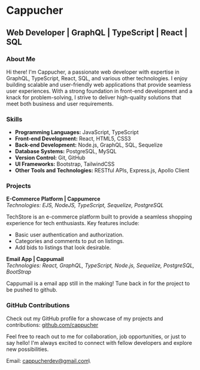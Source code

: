 # Cappucher

## Web Developer | GraphQL | TypeScript | React | SQL

### About Me

Hi there! I'm Cappucher, a passionate web developer with expertise in GraphQL, TypeScript, React, SQL, and various other technologies. I enjoy building scalable and user-friendly web applications that provide seamless user experiences. With a strong foundation in front-end development and a knack for problem-solving, I strive to deliver high-quality solutions that meet both business and user requirements.

### Skills

- **Programming Languages:** JavaScript, TypeScript
- **Front-end Development:** React, HTML5, CSS3
- **Back-end Development:** Node.js, GraphQL, SQL, Sequelize
- **Database Systems:** PostgreSQL, MySQL
- **Version Control:** Git, GitHub
- **UI Frameworks:** Bootstrap, TailwindCSS
- **Other Tools and Technologies:** RESTful APIs, Express.js, Apollo Client

### Projects

**E-Commerce Platform | Cappumerce**\
*Technologies: EJS, NodeJS, TypeScript, Sequelize, PostgreSQL*

TechStore is an e-commerce platform built to provide a seamless shopping experience for tech enthusiasts. Key features include:

- Basic user authentication and authorization.
- Categories and comments to put on listings.
- Add bids to listings that look desirable.

**Email App | Cappumail**\
*Technologies: React, GraphQL, TypeScript, Node.js, Sequelize, PostgreSQL, BootStrap*

Cappumail is a email app still in the making! Tune back in for the project to be pushed to github.

### GitHub Contributions

Check out my GitHub profile for a showcase of my projects and contributions: [github.com/cappucher](https://github.com/cappucher)

Feel free to reach out to me for collaboration, job opportunities, or just to say hello! I'm always excited to connect with fellow developers and explore new possibilities.

Email: [cappucherdev@gmail.com](mailto:cappucherdev@gmail.com)\
